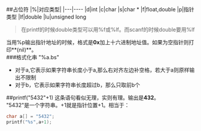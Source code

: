 ##占位符
|%|对应类型|
|---|----
|d|int
|c|char 
|s|char *
|f|float,double
|p|指针类型
|lf|double
|lu|unsigned long
>在printf的时候double类型可以用%f或%lf。而scanf的时候double要用%lf

当用%p输出指针地址的时候，格式是**0x**加上十六进制地址值。如果为空指针则打印**(nil)**。  
###格式化串 "%a.bs"  
- 对于a,它表示如果字符串长度小于a,那么右对齐左边补空格，若大于a则原样输出不限制
- 对于b，它表示如果字符串长度超过b，那么只取前b个

##printf("5432"+1)
这条语句看似无理，实则有理。输出是**432**。  
"5432"是一个字符串。+1就是指针位置+1。相当于：
```c
char a[] = "5432";
printf("%s",a+1);
```
